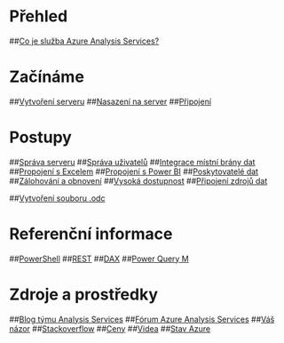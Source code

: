 # Přehled
##[Co je služba Azure Analysis Services?](analysis-services-overview.md)

# Začínáme
##[Vytvoření serveru](analysis-services-create-server.md)
##[Nasazení na server](analysis-services-deploy.md)
##[Připojení](analysis-services-connect.md)

# Postupy 
##[Správa serveru](analysis-services-manage.md)
##[Správa uživatelů](analysis-services-manage-users.md)
##[Integrace místní brány dat](analysis-services-gateway.md)
##[Propojení s Excelem](analysis-services-connect-excel.md)
##[Propojení s Power BI](analysis-services-connect-pbi.md)
##[Poskytovatelé dat](analysis-services-data-providers.md)
##[Zálohování a obnovení](analysis-services-backup.md)
##[Vysoká dostupnost](analysis-services-bcdr.md)
##[Připojení zdrojů dat](analysis-services-datasource.md)

##[Vytvoření souboru .odc](analysis-services-odc.md)

# Referenční informace
##[PowerShell](analysis-services-powershell.md)
##[REST](https://docs.microsoft.com/rest/api/analysisservices/)
##[DAX](https://msdn.microsoft.com/library/gg413422.aspx)
##[Power Query M](https://msdn.microsoft.com/library/mt211003.aspx)

# Zdroje a prostředky
##[Blog týmu Analysis Services](https://blogs.msdn.microsoft.com/analysisservices/)
##[Fórum Azure Analysis Services](https://social.msdn.microsoft.com/Forums/en-US/home?forum=AzureAnalysisServices)
##[Váš názor](https://feedback.azure.com/forums/556165-azure-analysis-services)
##[Stackoverflow](http://stackoverflow.com/questions/tagged/azure-analysis-services)
##[Ceny](https://azure.microsoft.com/pricing/details/analysis-services/)
##[Videa](https://azure.microsoft.com/resources/videos/index/?services=analysis-services&sort=newest)
##[Stav Azure](https://azure.microsoft.com/status/)

